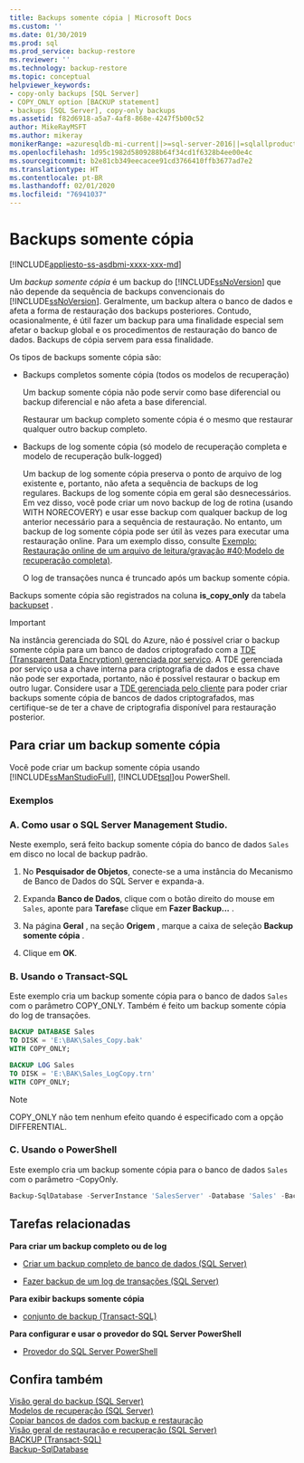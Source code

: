 ```yaml
---
title: Backups somente cópia | Microsoft Docs
ms.custom: ''
ms.date: 01/30/2019
ms.prod: sql
ms.prod_service: backup-restore
ms.reviewer: ''
ms.technology: backup-restore
ms.topic: conceptual
helpviewer_keywords:
- copy-only backups [SQL Server]
- COPY_ONLY option [BACKUP statement]
- backups [SQL Server], copy-only backups
ms.assetid: f82d6918-a5a7-4af8-868e-4247f5b00c52
author: MikeRayMSFT
ms.author: mikeray
monikerRange: =azuresqldb-mi-current||>=sql-server-2016||=sqlallproducts-allversions||>=sql-server-linux-2017
ms.openlocfilehash: 1d95c1982d5809288b64f34cd1f6328b4ee00e4c
ms.sourcegitcommit: b2e81cb349eecacee91cd3766410ffb3677ad7e2
ms.translationtype: HT
ms.contentlocale: pt-BR
ms.lasthandoff: 02/01/2020
ms.locfileid: "76941037"
---
```

# <a name="copy-only-backups"></a>Backups somente cópia
[!INCLUDE[appliesto-ss-asdbmi-xxxx-xxx-md](../../includes/appliesto-ss-asdbmi-xxxx-xxx-md.md)]

Um *backup somente cópia* é um backup do [!INCLUDE[ssNoVersion](../../includes/ssnoversion-md.md)] que não depende da sequência de backups convencionais do [!INCLUDE[ssNoVersion](../../includes/ssnoversion-md.md)]. Geralmente, um backup altera o banco de dados e afeta a forma de restauração dos backups posteriores. Contudo, ocasionalmente, é útil fazer um backup para uma finalidade especial sem afetar o backup global e os procedimentos de restauração do banco de dados. Backups de cópia servem para essa finalidade.
  
 Os tipos de backups somente cópia são:  
  
- Backups completos somente cópia (todos os modelos de recuperação)  
  
     Um backup somente cópia não pode servir como base diferencial ou backup diferencial e não afeta a base diferencial.  
  
     Restaurar um backup completo somente cópia é o mesmo que restaurar qualquer outro backup completo.  
  
- Backups de log somente cópia (só modelo de recuperação completa e modelo de recuperação bulk-logged)  

     Um backup de log somente cópia preserva o ponto de arquivo de log existente e, portanto, não afeta a sequência de backups de log regulares. Backups de log somente cópia em geral são desnecessários. Em vez disso, você pode criar um novo backup de log de rotina (usando WITH NORECOVERY) e usar esse backup com qualquer backup de log anterior necessário para a sequência de restauração. No entanto, um backup de log somente cópia pode ser útil às vezes para executar uma restauração online. Para um exemplo disso, consulte [Exemplo: Restauração online de um arquivo de leitura/gravação #40;Modelo de recuperação completa&#41;](../../relational-databases/backup-restore/example-online-restore-of-a-read-write-file-full-recovery-model.md).  

     O log de transações nunca é truncado após um backup somente cópia.  
  
 Backups somente cópia são registrados na coluna **is_copy_only** da tabela [backupset](../../relational-databases/system-tables/backupset-transact-sql.md) .  
 
 > [!IMPORTANT]  
> Na instância gerenciada do SQL do Azure, não é possível criar o backup somente cópia para um banco de dados criptografado com a [TDE (Transparent Data Encryption) gerenciada por serviço](https://docs.microsoft.com/azure/sql-database/transparent-data-encryption-azure-sql?tabs=azure-portal#service-managed-transparent-data-encryption). A TDE gerenciada por serviço usa a chave interna para criptografia de dados e essa chave não pode ser exportada, portanto, não é possível restaurar o backup em outro lugar. Considere usar a [TDE gerenciada pelo cliente](https://docs.microsoft.com/azure/sql-database/transparent-data-encryption-byok-azure-sql) para poder criar backups somente cópia de bancos de dados criptografados, mas certifique-se de ter a chave de criptografia disponível para restauração posterior.
  
## <a name="to-create-a-copy-only-backup"></a>Para criar um backup somente cópia  
 Você pode criar um backup somente cópia usando [!INCLUDE[ssManStudioFull](../../includes/ssmanstudiofull-md.md)], [!INCLUDE[tsql](../../includes/tsql-md.md)]ou PowerShell.  

### <a name="examples"></a>Exemplos  
###  <a name="SSMSProcedure"></a> A. Como usar o SQL Server Management Studio.  
Neste exemplo, será feito backup somente cópia do banco de dados `Sales` em disco no local de backup padrão.

1. No **Pesquisador de Objetos**, conecte-se a uma instância do Mecanismo de Banco de Dados do SQL Server e expanda-a.

1. Expanda **Banco de Dados**, clique com o botão direito do mouse em `Sales`, aponte para **Tarefas**e clique em **Fazer Backup...** .

1. Na página **Geral** , na seção **Origem** , marque a caixa de seleção **Backup somente cópia** .

1. Clique em **OK**.

###  <a name="TsqlProcedure"></a>B. Usando o Transact-SQL  
Este exemplo cria um backup somente cópia para o banco de dados `Sales` com o parâmetro COPY_ONLY.  Também é feito um backup somente cópia do log de transações.

```sql
BACKUP DATABASE Sales
TO DISK = 'E:\BAK\Sales_Copy.bak'
WITH COPY_ONLY;

BACKUP LOG Sales
TO DISK = 'E:\BAK\Sales_LogCopy.trn'
WITH COPY_ONLY;
```
  
> [!NOTE]  
> COPY_ONLY não tem nenhum efeito quando é especificado com a opção DIFFERENTIAL.  

  
###  <a name="PowerShellProcedure"></a>C. Usando o PowerShell  
Este exemplo cria um backup somente cópia para o banco de dados `Sales` com o parâmetro -CopyOnly.  
```powershell
Backup-SqlDatabase -ServerInstance 'SalesServer' -Database 'Sales' -BackupFile 'E:\BAK\Sales_Copy.bak' -CopyOnly
```  
  
##  <a name="RelatedTasks"></a> Tarefas relacionadas  
 **Para criar um backup completo ou de log**  
  
- [Criar um backup completo de banco de dados &#40;SQL Server&#41;](../../relational-databases/backup-restore/create-a-full-database-backup-sql-server.md)  
  
- [Fazer backup de um log de transações &#40;SQL Server&#41;](../../relational-databases/backup-restore/back-up-a-transaction-log-sql-server.md)  

 **Para exibir backups somente cópia**  
  
- [conjunto de backup &#40;Transact-SQL&#41;](../../relational-databases/system-tables/backupset-transact-sql.md)  
  
 **Para configurar e usar o provedor do SQL Server PowerShell**  
  
- [Provedor do SQL Server PowerShell](../../relational-databases/scripting/sql-server-powershell-provider.md)  

## <a name="see-also"></a>Confira também  
 [Visão geral do backup &#40;SQL Server&#41;](../../relational-databases/backup-restore/backup-overview-sql-server.md)   
 [Modelos de recuperação &#40;SQL Server&#41;](../../relational-databases/backup-restore/recovery-models-sql-server.md)   
 [Copiar bancos de dados com backup e restauração](../../relational-databases/databases/copy-databases-with-backup-and-restore.md)   
 [Visão geral de restauração e recuperação &#40;SQL Server&#41;](../../relational-databases/backup-restore/restore-and-recovery-overview-sql-server.md)  
[BACKUP (Transact-SQL)](../../t-sql/statements/backup-transact-sql.md)  
[Backup-SqlDatabase](/powershell/module/sqlserver/backup-sqldatabase)

  
